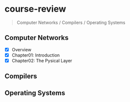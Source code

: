 # course-review

> Computer Networks / Compilers / Operating Systems

## Computer Networks

- [x] Overview
- [x] Chapter01: Introduction
- [x] Chapter02: The Pysical Layer

## Compilers 

## Operating Systems

